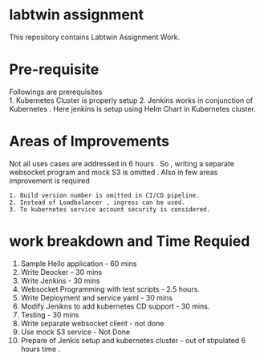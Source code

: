 # labtwin assignment

This repository contains Labtwin Assignment Work.

# Pre-requisite

Followings are prerequisites  
            1. Kubernetes Cluster is properly setup
            2. Jenkins works in conjunction of Kubernetes . Here jenkins is setup using Helm Chart in Kubernetes cluster.
 
 # Areas of Improvements
 
 Not all uses cases are addressed in 6 hours . So , writing a separate websocket program and mock S3 is omitted .
 Also in few areas improvement is required 
 
    1. Build version number is omitted in CI/CD pipeline.
    2. Instead of Loadbalancer , ingress can be used.
    3. To kubernetes service account security is considered.
    
 # work breakdown and Time Requied
 
 1. Sample Hello application - 60 mins
 2. Write Deocker - 30 mins
 3. Write Jenkins - 30 mins
 4. Websocket Programming with test scripts - 2.5 hours.
 5. Write Deployment and service yaml - 30 mins
 6. Modify Jenikns to add kubernetes CD support - 30 mins.
 7. Testing - 30 mins
 8. Write separate websocket client - not done
 9. Use mock S3 service - Not Done
 10. Prepare of Jenkis setup  and kubernetes cluster - out of stipulated 6 hours time .
 
   

